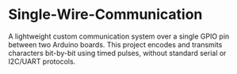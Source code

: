 # Single-Wire-Communication
A lightweight custom communication system over a single GPIO pin between two Arduino boards. This project encodes and transmits characters bit-by-bit using timed pulses, without standard serial or I2C/UART protocols.
